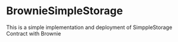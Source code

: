 # BrownieSimpleStorage

This is a simple implementation and deployment of SimppleStorage Contract with Brownie
